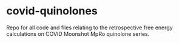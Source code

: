 # covid-quinolones
Repo for all code and files relating to the retrospective free energy calculations on COVID Moonshot MpRo quinolone series.
